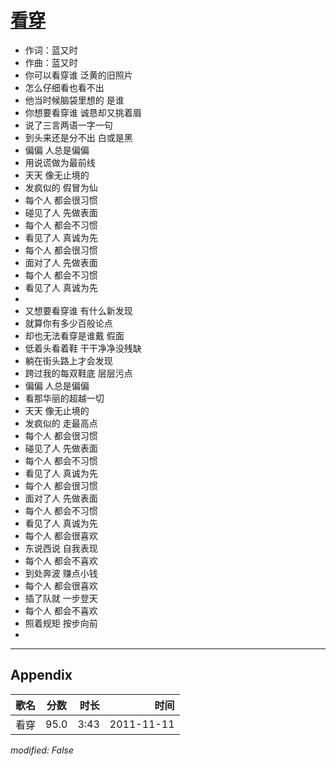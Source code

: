 # [看穿](https://music.163.com/song?id=64101)

* 作词：蓝又时
* 作曲：蓝又时
* 你可以看穿谁 泛黄的旧照片
* 怎么仔细看也看不出
* 他当时候脑袋里想的 是谁
* 你想要看穿谁 诚恳却又挑着眉
* 说了三言两语一字一句
* 到头来还是分不出 白或是黑
* 偏偏 人总是偏偏
* 用说谎做为最前线
* 天天 像无止境的
* 发疯似的 假冒为仙
* 每个人 都会很习惯
* 碰见了人 先做表面
* 每个人 都会不习惯
* 看见了人 真诚为先
* 每个人 都会很习惯
* 面对了人 先做表面
* 每个人 都会不习惯
* 看见了人 真诚为先
* 
* 又想要看穿谁 有什么新发现
* 就算你有多少百般论点
* 却也无法看穿是谁戴 假面
* 低着头看着鞋 干干净净没残缺
* 躺在街头路上才会发现
* 跨过我的每双鞋底 层层污点
* 偏偏 人总是偏偏
* 看那华丽的超越一切
* 天天 像无止境的
* 发疯似的 走最高点
* 每个人 都会很习惯
* 碰见了人 先做表面
* 每个人 都会不习惯
* 看见了人 真诚为先
* 每个人 都会很习惯
* 面对了人 先做表面
* 每个人 都会不习惯
* 看见了人 真诚为先
* 每个人 都会很喜欢
* 东说西说 自我表现
* 每个人 都会不喜欢
* 到处奔波 赚点小钱
* 每个人 都会很喜欢
* 插了队就 一步登天
* 每个人 都会不喜欢
* 照着规矩 按步向前
* 


---

## Appendix

|歌名|分数|时长|时间|
|:---|:---:|---:|---:|
|看穿|95.0|3:43|2011-11-11

*modified: False*